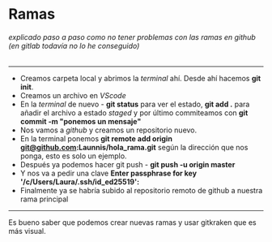 # Ramas

###### explicado paso a paso como no tener problemas con las ramas en github (en gitlab todavía no lo he conseguido)

----------------------------------

- Creamos carpeta local y abrimos la *terminal* ahí. Desde ahí hacemos **git init**. 
- Creamos un archivo en *VScode*
- En la *terminal* de nuevo - **git status** para ver el estado, **git add .** para añadir el archivo a estado *staged* y por último commiteamos con **git commit -m "ponemos un mensaje"**
- Nos vamos a *github* y creamos un repositorio nuevo.
- En la terminal ponemos **git remote add origin git@github.com:Launnis/hola_rama.git** según la dirección que nos ponga, esto es solo un ejemplo. 
- Después ya podemos hacer git push - **git push -u origin master**
- Y nos va a pedir una clave
**Enter passphrase for key '/c/Users/Laura/.ssh/id_ed25519':**
- Finalmente ya se habría subido al repositorio remoto de github a nuestra rama principal 

_________________________________


Es bueno saber que podemos crear nuevas ramas y usar gitkraken que es más visual. 




